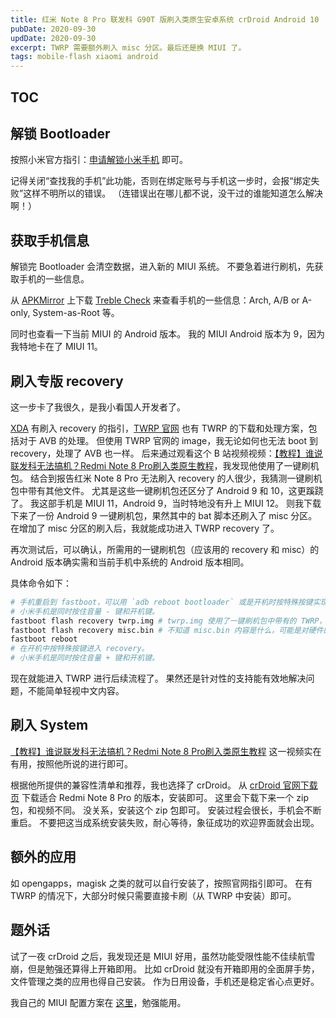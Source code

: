```yaml
---
title: 红米 Note 8 Pro 联发科 G90T 版刷入类原生安卓系统 crDroid Android 10
pubDate: 2020-09-30
updDate: 2020-09-30
excerpt: TWRP 需要额外刷入 misc 分区。最后还是换 MIUI 了。
tags: mobile-flash xiaomi android
---
```


## TOC

## 解锁 Bootloader

按照小米官方指引：[申请解锁小米手机](http://www.miui.com/unlock/download.html) 即可。

记得关闭“查找我的手机”此功能，否则在绑定账号与手机这一步时，会报“绑定失败”这样不明所以的错误。
（连错误出在哪儿都不说，没干过的谁能知道怎么解决啊！）

## 获取手机信息

解锁完 Bootloader 会清空数据，进入新的 MIUI 系统。
不要急着进行刷机，先获取手机的一些信息。

从 [APKMirror](https://www.apkmirror.com/) 上下载 [Treble Check](https://www.apkmirror.com/apk/kevint/treble-check/) 来查看手机的一些信息：Arch, A/B or A-only, System-as-Root 等。

同时也查看一下当前 MIUI 的 Android 版本。
我的 MIUI Android 版本为 9，因为我特地卡在了 MIUI 11。

## 刷入专版 recovery

这一步卡了我很久，是我小看国人开发者了。

[XDA](https://www.xda-developers.com/) 有刷入 recovery 的指引，[TWRP 官网](https://twrp.me/) 也有 TWRP 的下载和处理方案，包括对于 AVB 的处理。
但使用 TWRP 官网的 image，我无论如何也无法 boot 到 recovery，处理了 AVB 也一样。
后来通过观看这个 B 站视频视频：[【教程】谁说联发科无法搞机？Redmi Note 8 Pro刷入类原生教程](https://www.bilibili.com/video/BV1n64y1u7p4)，我发现他使用了一键刷机包。
结合到报告红米 Note 8 Pro 无法刷入 recovery 的人很少，我猜测一键刷机包中带有其他文件。
尤其是这些一键刷机包还区分了 Android 9 和 10，这更蹊跷了。
我这部手机是 MIUI 11，Android 9，当时特地没有升上 MIUI 12。
则我下载下来了一份 Android 9 一键刷机包，果然其中的 bat 脚本还刷入了 misc 分区。
在增加了 misc 分区的刷入后，我就能成功进入 TWRP recovery 了。

再次测试后，可以确认，所需用的一键刷机包（应该用的 recovery 和 misc）的 Android 版本确实需和当前手机中系统的 Android 版本相同。

具体命令如下：

```bash
# 手机重启到 fastboot，可以用 `adb reboot bootloader` 或是开机时按特殊按键实现。
# 小米手机是同时按住音量 - 键和开机键。
fastboot flash recovery twrp.img # twrp.img 使用了一键刷机包中带有的 TWRP，以求兼容性。
fastboot flash recovery misc.bin # 不知道 misc.bin 内容是什么，可能是对硬件的一些参数配置。
fastboot reboot
# 在开机中按特殊按键进入 recovery。
# 小米手机是同时按住音量 + 键和开机键。
```

现在就能进入 TWRP 进行后续流程了。
果然还是针对性的支持能有效地解决问题，不能简单轻视中文内容。

## 刷入 System

[【教程】谁说联发科无法搞机？Redmi Note 8 Pro刷入类原生教程](https://www.bilibili.com/video/BV1n64y1u7p4) 这一视频实在有用，按照他所说的进行即可。

根据他所提供的兼容性清单和推荐，我也选择了 crDroid。
从 [crDroid 官网下载页](https://crdroid.net/dl.php) 下载适合 Redmi Note 8 Pro 的版本，安装即可。
这里会下载下来一个 zip 包，和视频不同。
没关系，安装这个 zip 包即可。
安装过程会很长，手机会不断重启。
不要把这当成系统安装失败，耐心等待，象征成功的欢迎界面就会出现。

## 额外的应用

如 opengapps，magisk 之类的就可以自行安装了，按照官网指引即可。
在有 TWRP 的情况下，大部分时候只需要直接卡刷（从 TWRP 中安装）即可。

## 题外话

试了一夜 crDroid 之后，我发现还是 MIUI 好用，虽然功能受限性能不佳续航雪崩，但是勉强还算得上开箱即用。
比如 crDroid 就没有开箱即用的全面屏手势，文件管理之类的应用也得自己安装。
作为日用设备，手机还是稳定省心点更好。

我自己的 MIUI 配置方案在 [这里](/posts/2020-09-30-miui-setup)，勉强能用。
